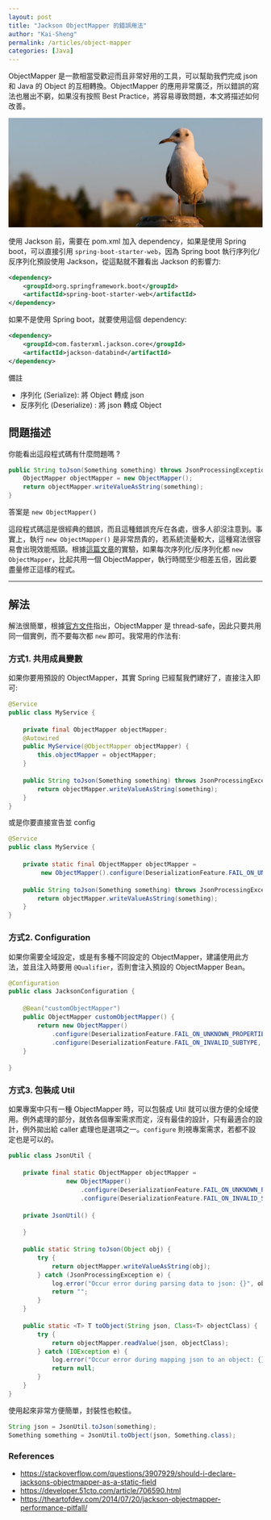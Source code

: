 ```yaml
---
layout: post
title: "Jackson ObjectMapper 的錯誤用法"
author: "Kai-Sheng"
permalink: /articles/object-mapper
categories: [Java]
--- 
```


ObjectMapper 是一款相當受歡迎而且非常好用的工具，可以幫助我們完成 json 和 Java 的 Object 的互相轉換。ObjectMapper 的應用非常廣泛，所以錯誤的寫法也層出不窮，如果沒有按照 Best Practice，將容易導致問題，本文將描述如何改善。



![json](/assets/image/object-mapper.png?size=full)


使用 Jackson 前，需要在 pom.xml 加入 dependency，如果是使用 Spring boot，可以直接引用 `spring-boot-starter-web`，因為 Spring boot 執行序列化/反序列化預設使用 Jackson，從這點就不難看出 Jackson 的影響力:

```xml
<dependency>
    <groupId>org.springframework.boot</groupId>
    <artifactId>spring-boot-starter-web</artifactId>
</dependency>
```

如果不是使用 Spring boot，就要使用這個 dependency:

```xml
<dependency>
    <groupId>com.fasterxml.jackson.core</groupId>
    <artifactId>jackson-databind</artifactId>
</dependency>
```

備註
- 序列化 (Serialize): 將 Object 轉成 json
- 反序列化 (Deserialize) : 將 json 轉成 Object
 
## **問題描述**

你能看出這段程式碼有什麼問題嗎 ?

```java
public String toJson(Something something) throws JsonProcessingException {
    ObjectMapper objectMapper = new ObjectMapper();
    return objectMapper.writeValueAsString(something);
}
```

答案是 `new ObjectMapper()`

這段程式碼這是很經典的錯誤，而且這種錯誤充斥在各處，很多人卻沒注意到。事實上，執行 `new ObjectMapper()` 是非常昂貴的，若系統流量較大，這種寫法很容易會出現效能瓶頸。根據[這篇文章](https://theartofdev.com/2014/07/20/jackson-objectmapper-performance-pitfall/)的實驗，如果每次序列化/反序列化都 `new ObjectMapper`，比起共用一個 ObjectMapper，執行時間至少相差五倍，因此要盡量修正這樣的程式。

---

## **解法**
解法很簡單，根據[官方文件](https://fasterxml.github.io/jackson-databind/javadoc/2.6/com/fasterxml/jackson/databind/ObjectMapper.html)指出，ObjectMapper 是 thread-safe，因此只要共用同一個實例，而不要每次都 `new` 即可。我常用的作法有:
 
### **方式1. 共用成員變數**

如果你要用預設的 ObjectMapper，其實 Spring 已經幫我們建好了，直接注入即可:

```java
@Service
public class MyService {

    private final ObjectMapper objectMapper;
    @Autowired
    public MyService(@ObjectMapper objectMapper) {
        this.objectMapper = objectMapper;
    }

    public String toJson(Something something) throws JsonProcessingException {
        return objectMapper.writeValueAsString(something);
    }
}
```

或是你要直接宣告並 config

```java
@Service
public class MyService {

    private static final ObjectMapper objectMapper =
         new ObjectMapper().configure(DeserializationFeature.FAIL_ON_UNKNOWN_PROPERTIES, false);

    public String toJson(Something something) throws JsonProcessingException {
        return objectMapper.writeValueAsString(something);
    }
}
```

### **方式2. Configuration**

如果你需要全域設定，或是有多種不同設定的 ObjectMapper，建議使用此方法，並且注入時要用 `@Qualifier`，否則會注入預設的 ObjectMapper Bean。

```java
@Configuration
public class JacksonConfiguration {

    @Bean("customObjectMapper")
    public ObjectMapper customObjectMapper() {
        return new ObjectMapper()
            .configure(DeserializationFeature.FAIL_ON_UNKNOWN_PROPERTIES, false)
            .configure(DeserializationFeature.FAIL_ON_INVALID_SUBTYPE, false);
    }

}
``` 
### **方式3. 包裝成 Util**

如果專案中只有一種 ObjectMapper 時，可以包裝成 Util 就可以很方便的全域使用。例外處理的部分，就依各個專案需求而定，沒有最佳的設計，只有最適合的設計，例外拋出給 caller 處理也是選項之一。`configure` 則視專案需求，若都不設定也是可以的。
```java
public class JsonUtil {

    private final static ObjectMapper objectMapper = 
                new ObjectMapper()
                    .configure(DeserializationFeature.FAIL_ON_UNKNOWN_PROPERTIES, false)
                    .configure(DeserializationFeature.FAIL_ON_INVALID_SUBTYPE, false);

    private JsonUtil() {

    }

    public static String toJson(Object obj) {
        try {
            return objectMapper.writeValueAsString(obj);
        } catch (JsonProcessingException e) {
            log.error("Occur error during parsing data to json: {}", obj, e);
            return "";
        }
    }

    public static <T> T toObject(String json, Class<T> objectClass) {
        try {
            return objectMapper.readValue(json, objectClass);
        } catch (IOException e) {
            log.error("Occur error during mapping json to an object: {}", json, e);
            return null;
        }
    }
}
```

使用起來非常方便簡單，封裝性也較佳。

```java
String json = JsonUtil.toJson(something);
Something something = JsonUtil.toObject(json, Something.class);
```
 
### **References**
- https://stackoverflow.com/questions/3907929/should-i-declare-jacksons-objectmapper-as-a-static-field
- https://developer.51cto.com/article/706590.html
- https://theartofdev.com/2014/07/20/jackson-objectmapper-performance-pitfall/